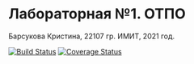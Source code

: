 # Лабораторная №1. ОТПО
Барсукова Кристина, 22107 гр. ИМИТ, 2021 год.

[![Build Status](https://travis-ci.com/KrisTI-N-I/testing_lab_1.svg?branch=main)](https://travis-ci.com/KrisTI-N-I/testing_lab_1)
[![Coverage Status](https://coveralls.io/repos/github/KrisTI-N-I/testing_lab_1/badge.svg?branch=main)](https://coveralls.io/github/KrisTI-N-I/testing_lab_1?branch=main)
